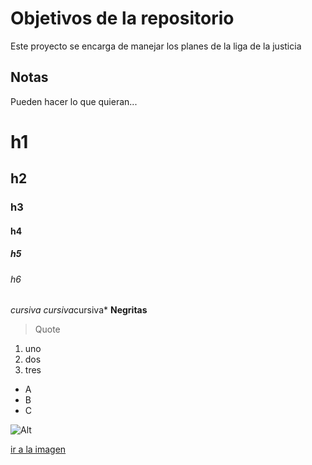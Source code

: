 # Objetivos de la repositorio

Este proyecto se encarga de manejar los planes de la liga de la justicia


## Notas
Pueden hacer lo que quieran...

# h1
## h2
### h3 
#### h4
##### h5 
###### h6

_cursiva_ 
*cursiva*cursiva*
**Negritas**

> Quote

1. uno
2. dos
3. tres
  * A
* B
* C


![Alt](https://upload.wikimedia.org/wikipedia/commons/5/55/LCD_Soundsystem_%28221015%29.jpg)

[ir a la imagen](https://upload.wikimedia.org/wikipedia/commons/5/55/LCD_Soundsystem_%28221015%29.jpg)
